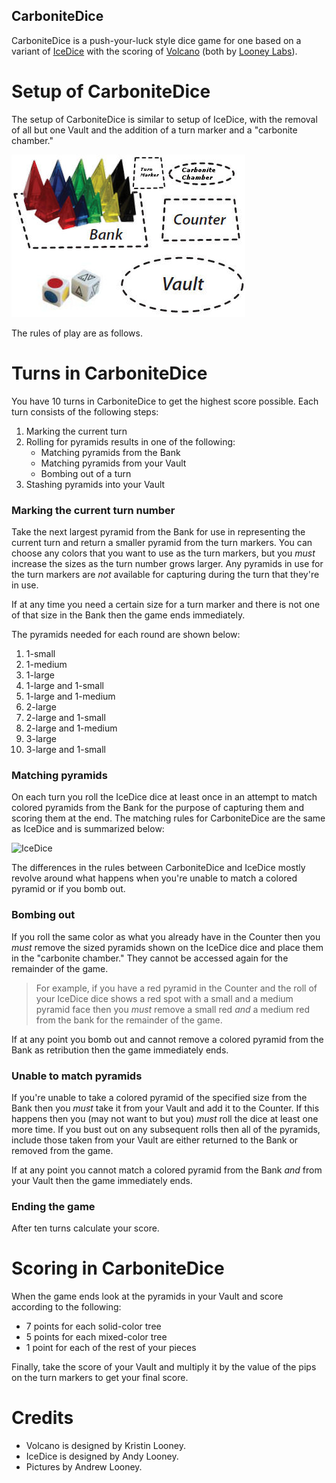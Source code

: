 CarboniteDice
-------------

CarboniteDice is a push-your-luck style dice game for one based on a variant of [IceDice](http://www.looneylabs.com/games/icedice) with the scoring of [Volcano](http://www.wunderland.com/WTS/Kristin/Games/Volcano.html) (both by [Looney Labs](http://www.looneylabs.com)). 

Setup of CarboniteDice
======================

The setup of CarboniteDice is similar to setup of IceDice, with the removal of all but one Vault and the addition of a turn marker and a "carbonite chamber."

![Setup](https://raw.githubusercontent.com/fogus/spiel/master/pyramidenspiel/carbonite-dice/graphics/cd-setup.jpg)

The rules of play are as follows.

Turns in CarboniteDice
======================

You have 10 turns in CarboniteDice to get the highest score possible.  Each turn consists of the following steps:

1. Marking the current turn
2. Rolling for pyramids results in one of the following:
    * Matching pyramids from the Bank
	* Matching pyramids from your Vault
	* Bombing out of a turn
3. Stashing pyramids into your Vault

### Marking the current turn number

Take the next largest pyramid from the Bank for use in representing the current turn and return a smaller pyramid from the turn markers.  You can choose any colors that you want to use as the turn markers, but you *must* increase the sizes as the turn number grows larger. Any pyramids in use for the turn markers are *not* available for capturing during the turn that they're in use.

If at any time you need a certain size for a turn marker and there is not one of that size in the Bank then the game ends immediately.

The pyramids needed for each round are shown below:

1. 1-small
2. 1-medium
3. 1-large
4. 1-large and 1-small
5. 1-large and 1-medium
6. 2-large
7. 2-large and 1-small
8. 2-large and 1-medium
9. 3-large
10. 3-large and 1-small

### Matching pyramids

On each turn you roll the IceDice dice at least once in an attempt to match colored pyramids from the Bank for the purpose of capturing them and scoring them at the end.  The matching rules for CarboniteDice are the same as IceDice and is summarized below:

![IceDice](http://www.looneylabs.com/sites/default/files/IceDice2.jpg)

The differences in the rules between CarboniteDice and IceDice mostly revolve around what happens when you're unable to match a colored pyramid or if you bomb out.

### Bombing out

If you roll the same color as what you already have in the Counter then you *must* remove the sized pyramids shown on the IceDice dice and place them in the "carbonite chamber."  They cannot be accessed again for the remainder of the game.  

> For example, if you have a red pyramid in the Counter and 
> the roll of your IceDice dice shows a red spot with a small 
> and a medium pyramid face then you *must* remove a small red 
> *and* a medium red from the bank for the remainder of the game.

If at any point you bomb out and cannot remove a colored pyramid from the Bank as retribution then the game immediately ends.

### Unable to match pyramids

If you're unable to take a colored pyramid of the specified size from the Bank then you *must* take it from your Vault and add it to the Counter.  If this happens then you (may not want to but you) *must* roll the dice at least one more time.  If you bust out on any subsequent rolls then all of the pyramids, include those taken from your Vault are either returned to the Bank or removed from the game.

If at any point you cannot match a colored pyramid from the Bank *and* from your Vault then the game immediately ends.

### Ending the game

After ten turns calculate your score.

Scoring in CarboniteDice
========================

When the game ends look at the pyramids in your Vault and score according to the following:

* 7 points for each solid-color tree
* 5 points for each mixed-color tree
* 1 point for each of the rest of your pieces

Finally, take the score of your Vault and multiply it by the value of the pips on the turn markers to get your final score.

Credits
=======

* Volcano is designed by Kristin Looney.
* IceDice is designed by Andy Looney.
* Pictures by Andrew Looney.

